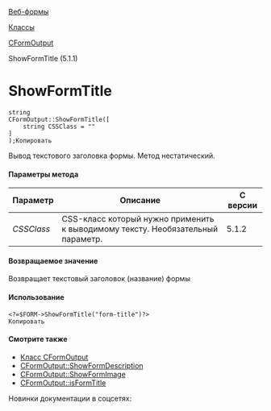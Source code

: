 [Веб-формы](/api_help/form/index.php)

[Классы](/api_help/form/classes/index.php)

[CFormOutput](/api_help/form/classes/cformoutput/index.php)

ShowFormTitle (5.1.1)

ShowFormTitle
=============

```
string
CFormOutput::ShowFormTitle([
	string CSSClass = ""
]
);Копировать
```

Вывод текстового заголовка формы. Метод нестатический.

#### Параметры метода

| Параметр | Описание | С версии |
| --- | --- | --- |
| *CSSClass* | CSS-класс который нужно применить к выводимому тексту. Необязательный параметр. | 5.1.2 |

#### Возвращаемое значение

Возвращает текстовый заголовок (название) формы

#### Использование

```
<?=$FORM->ShowFormTitle("form-title")?>
Копировать
```

#### Смотрите также

- [Класс CFormOutput](/api_help/form/classes/cformoutput/index.php)
- [CFormOutput::ShowFormDescription](/api_help/form/classes/cformoutput/showformdescription.php)
- [CFormOutput::ShowFormImage](/api_help/form/classes/cformoutput/showformimage.php)
- [CFormOutput::isFormTitle](/api_help/form/classes/cformoutput/isformtitle.php)

Новинки документации в соцсетях: